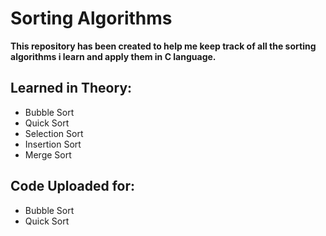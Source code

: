# Sorting Algorithms
**This repository has been created to help me keep track of all the sorting algorithms i learn and apply them in C language.**
## Learned in Theory:
- Bubble Sort
- Quick Sort
- Selection Sort
- Insertion Sort
- Merge Sort

## Code Uploaded for:
- Bubble Sort
- Quick Sort
